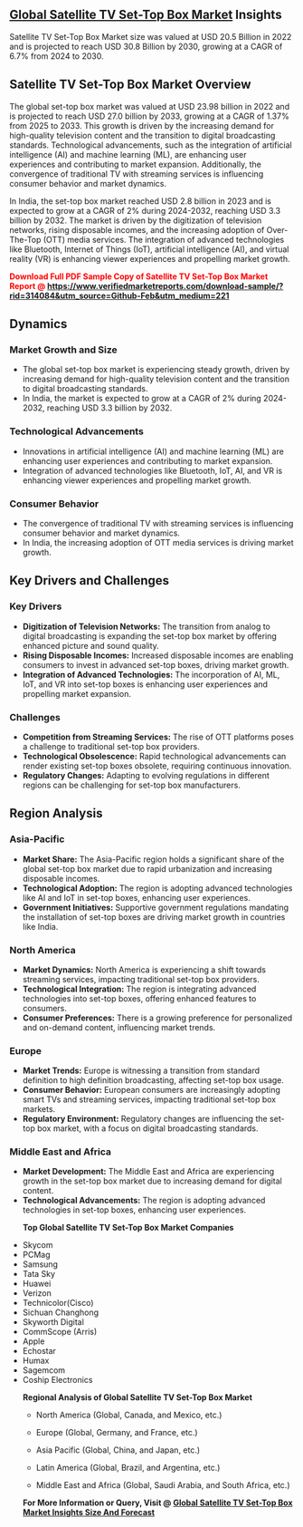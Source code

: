 <h2><a href="https://www.verifiedmarketreports.com/download-sample/?rid=314084&amp;utm_source=Github&amp;utm_medium=221" target="_blank">Global Satellite TV Set-Top Box Market</a> Insights</h2><p>Satellite TV Set-Top Box Market size was valued at USD 20.5 Billion in 2022 and is projected to reach USD 30.8 Billion by 2030, growing at a CAGR of 6.7% from 2024 to 2030.</p><p> <h2>Satellite TV Set-Top Box Market Overview</h2> <p>The global set-top box market was valued at USD 23.98 billion in 2022 and is projected to reach USD 27.0 billion by 2033, growing at a CAGR of 1.37% from 2025 to 2033. This growth is driven by the increasing demand for high-quality television content and the transition to digital broadcasting standards. Technological advancements, such as the integration of artificial intelligence (AI) and machine learning (ML), are enhancing user experiences and contributing to market expansion. Additionally, the convergence of traditional TV with streaming services is influencing consumer behavior and market dynamics. </p> <p>In India, the set-top box market reached USD 2.8 billion in 2023 and is expected to grow at a CAGR of 2% during 2024-2032, reaching USD 3.3 billion by 2032. The market is driven by the digitization of television networks, rising disposable incomes, and the increasing adoption of Over-The-Top (OTT) media services. The integration of advanced technologies like Bluetooth, Internet of Things (IoT), artificial intelligence (AI), and virtual reality (VR) is enhancing viewer experiences and propelling market growth. </p> <p><strong><p><span class=""><span style="color: #ff0000;"><strong>Download Full PDF Sample Copy of Satellite TV Set-Top Box Market Report</strong> @ </span><a href="https://www.verifiedmarketreports.com/download-sample/?rid=314084&amp;utm_source=Github-Feb&amp;utm_medium=221" target="_blank">https://www.verifiedmarketreports.com/download-sample/?rid=314084&amp;utm_source=Github-Feb&amp;utm_medium=221</a></span></p></strong></p> <h2>Dynamics</h2> <h3>Market Growth and Size</h3> <ul> <li>The global set-top box market is experiencing steady growth, driven by increasing demand for high-quality television content and the transition to digital broadcasting standards. </li> <li>In India, the market is expected to grow at a CAGR of 2% during 2024-2032, reaching USD 3.3 billion by 2032. </li> </ul> <h3>Technological Advancements</h3> <ul> <li>Innovations in artificial intelligence (AI) and machine learning (ML) are enhancing user experiences and contributing to market expansion. </li> <li>Integration of advanced technologies like Bluetooth, IoT, AI, and VR is enhancing viewer experiences and propelling market growth. </li> </ul> <h3>Consumer Behavior</h3> <ul> <li>The convergence of traditional TV with streaming services is influencing consumer behavior and market dynamics. </li> <li>In India, the increasing adoption of OTT media services is driving market growth. </li> </ul> <h2>Key Drivers and Challenges</h2> <h3>Key Drivers</h3> <ul> <li><strong>Digitization of Television Networks:</strong> The transition from analog to digital broadcasting is expanding the set-top box market by offering enhanced picture and sound quality. </li> <li><strong>Rising Disposable Incomes:</strong> Increased disposable incomes are enabling consumers to invest in advanced set-top boxes, driving market growth. </li> <li><strong>Integration of Advanced Technologies:</strong> The incorporation of AI, ML, IoT, and VR into set-top boxes is enhancing user experiences and propelling market expansion. </li> </ul> <h3>Challenges</h3> <ul> <li><strong>Competition from Streaming Services:</strong> The rise of OTT platforms poses a challenge to traditional set-top box providers. </li> <li><strong>Technological Obsolescence:</strong> Rapid technological advancements can render existing set-top boxes obsolete, requiring continuous innovation. </li> <li><strong>Regulatory Changes:</strong> Adapting to evolving regulations in different regions can be challenging for set-top box manufacturers. </li> </ul> <h2>Region Analysis</h2> <h3>Asia-Pacific</h3> <ul> <li><strong>Market Share:</strong> The Asia-Pacific region holds a significant share of the global set-top box market due to rapid urbanization and increasing disposable incomes. </li> <li><strong>Technological Adoption:</strong> The region is adopting advanced technologies like AI and IoT in set-top boxes, enhancing user experiences. </li> <li><strong>Government Initiatives:</strong> Supportive government regulations mandating the installation of set-top boxes are driving market growth in countries like India. </li> </ul> <h3>North America</h3> <ul> <li><strong>Market Dynamics:</strong> North America is experiencing a shift towards streaming services, impacting traditional set-top box providers. </li> <li><strong>Technological Integration:</strong> The region is integrating advanced technologies into set-top boxes, offering enhanced features to consumers. </li> <li><strong>Consumer Preferences:</strong> There is a growing preference for personalized and on-demand content, influencing market trends. </li> </ul> <h3>Europe</h3> <ul> <li><strong>Market Trends:</strong> Europe is witnessing a transition from standard definition to high definition broadcasting, affecting set-top box usage. </li> <li><strong>Consumer Behavior:</strong> European consumers are increasingly adopting smart TVs and streaming services, impacting traditional set-top box markets. </li> <li><strong>Regulatory Environment:</strong> Regulatory changes are influencing the set-top box market, with a focus on digital broadcasting standards. </li> </ul> <h3>Middle East and Africa</h3> <ul> <li><strong>Market Development:</strong> The Middle East and Africa are experiencing growth in the set-top box market due to increasing demand for digital content. </li> <li><strong>Technological Advancements:</strong> The region is adopting advanced technologies in set-top boxes, enhancing user experiences.</p><p><strong>Top Global Satellite TV Set-Top Box Market Companies</strong></p><div data-test-id=""><p><li>Skycom</li><li> PCMag</li><li> Samsung</li><li> Tata Sky</li><li> Huawei</li><li> Verizon</li><li> Technicolor(Cisco)</li><li> Sichuan Changhong</li><li> Skyworth Digital</li><li> CommScope (Arris)</li><li> Apple</li><li> Echostar</li><li> Humax</li><li> Sagemcom</li><li> Coship Electronics</li></p><div><strong>Regional Analysis of&nbsp;Global Satellite TV Set-Top Box Market</strong></div><ul><li dir="ltr"><p dir="ltr">North America&nbsp;(Global, Canada, and Mexico, etc.)</p></li><li dir="ltr"><p dir="ltr">Europe (Global, Germany, and France, etc.)</p></li><li dir="ltr"><p dir="ltr">Asia Pacific&nbsp;(Global, China, and Japan, etc.)</p></li><li dir="ltr"><p dir="ltr">Latin America&nbsp;(Global, Brazil, and Argentina, etc.)</p></li><li dir="ltr">Middle East and Africa&nbsp;(Global, Saudi Arabia, and South Africa, etc.)</li></ul><p><strong>For More Information or Query, Visit @&nbsp;</strong><strong><a href="https://www.verifiedmarketreports.com/product/satellite-tv-set-top-box-market/?utm_source=Github&amp;utm_medium=221" target="_blank">Global Satellite TV Set-Top Box Market Insights Size And Forecast</a></strong></p></div>
